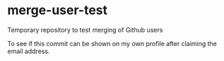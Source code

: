 # merge-user-test
Temporary repository to test merging of Github users

To see if this commit can be shown on my own profile after claiming the email address.
